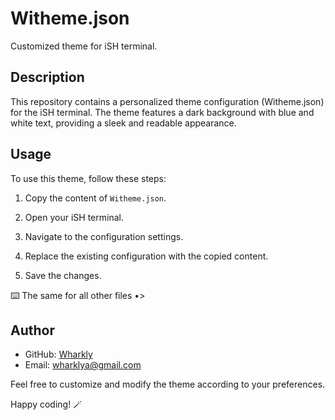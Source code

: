 # Witheme.json

Customized theme for iSH terminal.

## Description

This repository contains a personalized theme configuration (Witheme.json) for the iSH terminal. The theme features a dark background with blue and white text, providing a sleek and readable appearance.

## Usage

To use this theme, follow these steps:

1. Copy the content of `Witheme.json`.

2. Open your iSH terminal.

3. Navigate to the configuration settings.

4. Replace the existing configuration with the copied content.

5. Save the changes.

⌨️ The same for all other files •>

## Author

- GitHub: [Wharkly](https://github.com/nearoofly)
- Email: wharklya@gmail.com

Feel free to customize and modify the theme according to your preferences.

Happy coding! 🪄
